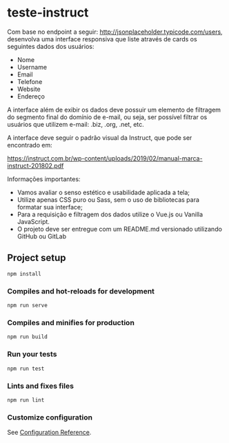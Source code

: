 # teste-instruct
Com base no endpoint a seguir: http://jsonplaceholder.typicode.com/users, desenvolva uma interface responsiva que liste através de cards os seguintes dados dos usuários:
 - Nome
 - Username
 - Email
 - Telefone
 - Website
 - Endereço

A interface além de exibir os dados deve possuir um elemento de filtragem do segmento final do domínio de e-mail, ou seja, ser possível filtrar os usuários que utilizem e-mail: .biz, .org, .net, etc.

A interface deve seguir o padrão visual da Instruct, que pode ser encontrado em:

https://instruct.com.br/wp-content/uploads/2019/02/manual-marca-instruct-201802.pdf

Informações importantes:
 - Vamos avaliar o senso estético e usabilidade aplicada a tela;
 - Utilize apenas CSS puro ou Sass, sem o uso de bibliotecas para formatar sua interface;
 - Para a requisição e filtragem dos dados utilize o Vue.js ou Vanilla JavaScript.
 - O projeto deve ser entregue com um README.md versionado utilizando GitHub ou GitLab

## Project setup
```
npm install
```

### Compiles and hot-reloads for development
```
npm run serve
```

### Compiles and minifies for production
```
npm run build
```

### Run your tests
```
npm run test
```

### Lints and fixes files
```
npm run lint
```

### Customize configuration
See [Configuration Reference](https://cli.vuejs.org/config/).
